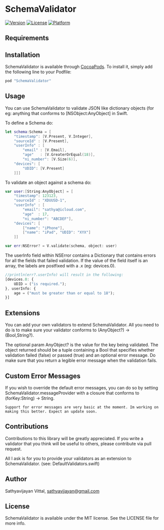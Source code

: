 # SchemaValidator

[![Version](https://img.shields.io/cocoapods/v/SchemaValidator.svg?style=flat)](http://cocoapods.org/pods/SchemaValidator)
[![License](https://img.shields.io/cocoapods/l/SchemaValidator.svg?style=flat)](http://cocoapods.org/pods/SchemaValidator)
[![Platform](https://img.shields.io/cocoapods/p/SchemaValidator.svg?style=flat)](http://cocoapods.org/pods/SchemaValidator)

## Requirements

## Installation

SchemaValidator is available through [CocoaPods](http://cocoapods.org). To install
it, simply add the following line to your Podfile:

```swift
pod "SchemaValidator"
```

## Usage

You can use SchemaValidator to validate JSON like dictionary objects (for eg: anything that conforms to [NSObject:AnyObject] in Swift. 

To define a Schema do:

```swift
let schema:Schema = [
    "timestamp": [V.Present, V.Integer],
    "sourceId" : [V.Present],
    "userInfo" : [
        "email" : [V.Email],
        "age"   : [V.GreaterOrEqual(18)],
        "ni_number": [V.Size(6)],
    "devices": [
        "UDID": [V.Present]
    ]]]
```
To validate an object against a schema do:

```swift
var user:[String:AnyObject] = [
    "timestamp": 123123,
    "sourceId" : "XDUUSD-1",
    "userInfo" : [
        "email": "sathya@icloud.com",
        "age"  : 17,
        "ni_number": "ABCDEF"],
    "devices": [
        ["name": "iPhone"],
        ["name": "iPad", "UDID": "XYX"]
    ]]

var err:NSError? = V.validate(schema, object: user)
```

The userInfo field within NSError contains a Dictionary that contains errors for all the fields that failed validation. If the value of the field itself is an array, the labels are postfixed with a .x (eg: devices.0).

```javascript
//println(err?.userInfo) will result in the following:
[devices.0: {
    UDID = ("is required.");
}, userInfo: {
    age = ("must be greater than or equal to 18");
}]
```

## Extensions

You can add your own validators to extend SchemaValidator. All you need to do is to make sure your validator conforms to (AnyObject?) -> (Bool,String?).

The optional param AnyObject? is the value for the key being validated.
The object returned should be a tuple containing a Bool that specifies whether validation failed (false) or passed (true) and an optional error message. Do make sure that you return a legible error message when the validation fails.

## Custom Error Messages

If you wish to override the default error messages, you can do so by setting SchemaValidator.messageProvider with a closure that conforms to (forKey:String) -> String. 

``` Support for error messages are very basic at the moment. Im working on making this better. Expect an update soon. ``` 

## Contributions

Contributions to this library will be greatly appreciated. If you write a validator that you think will be useful to others, please contribute via pull request. 

All I ask is for you to provide your validators as an extension to SchemaValidator. (see: DefaultValidators.swift)


## Author

Sathyavijayan Vittal, sathyavijayan@gmail.com

## License

SchemaValidator is available under the MIT license. See the LICENSE file for more info.
